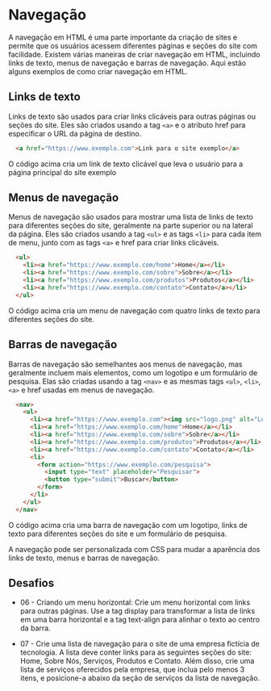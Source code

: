 # Navegação

A navegação em HTML é uma parte importante da criação de sites e permite que os usuários acessem diferentes páginas e seções do site com facilidade. Existem várias maneiras de criar navegação em HTML, incluindo links de texto, menus de navegação e barras de navegação. Aqui estão alguns exemplos de como criar navegação em HTML.

## Links de texto

Links de texto são usados para criar links clicáveis para outras páginas ou seções do site. Eles são criados usando a tag `<a>` e o atributo href para especificar o URL da página de destino.

```html
  <a href="https://www.exemplo.com">Link para o site exemplo</a>
```

O código acima cria um link de texto clicável que leva o usuário para a página principal do site exemplo

## Menus de navegação

Menus de navegação são usados para mostrar uma lista de links de texto para diferentes seções do site, geralmente na parte superior ou na lateral da página. Eles são criados usando a tag `<ul>` e as tags `<li>` para cada item de menu, junto com as tags `<a>` e href para criar links clicáveis.

```html
  <ul>
    <li><a href="https://www.exemplo.com/home">Home</a></li>
    <li><a href="https://www.exemplo.com/sobre">Sobre</a></li>
    <li><a href="https://www.exemplo.com/produtos">Produtos</a></li>
    <li><a href="https://www.exemplo.com/contato">Contato</a></li>
  </ul>
```

O código acima cria um menu de navegação com quatro links de texto para diferentes seções do site.

## Barras de navegação

Barras de navegação são semelhantes aos menus de navegação, mas geralmente incluem mais elementos, como um logotipo e um formulário de pesquisa. Elas são criadas usando a tag `<nav>` e as mesmas tags `<ul>`, `<li>`, `<a>` e href usadas em menus de navegação.

```html
  <nav>
    <ul>
      <li><a href="https://www.exemplo.com"><img src="logo.png" alt="Logo"></a></li>
      <li><a href="https://www.exemplo.com/home">Home</a></li>
      <li><a href="https://www.exemplo.com/sobre">Sobre</a></li>
      <li><a href="https://www.exemplo.com/produtos">Produtos</a></li>
      <li><a href="https://www.exemplo.com/contato">Contato</a></li>
      <li>
        <form action="https://www.exemplo.com/pesquisa">
          <input type="text" placeholder="Pesquisar">
          <button type="submit">Buscar</button>
        </form>
      </li>
    </ul>
  </nav>
```

O código acima cria uma barra de navegação com um logotipo, links de texto para diferentes seções do site e um formulário de pesquisa.

A navegação pode ser personalizada com CSS para mudar a aparência dos links de texto, menus e barras de navegação.

## Desafios

- 06 - Criando um menu horizontal: Crie um menu horizontal com links para outras páginas. Use a tag display para transformar a lista de links em uma barra horizontal e a tag text-align para alinhar o texto ao centro da barra.

- 07 - Crie uma lista de navegação para o site de uma empresa fictícia de tecnologia. A lista deve conter links para as seguintes seções do site: Home, Sobre Nós, Serviços, Produtos e Contato. Além disso, crie uma lista de serviços oferecidos pela empresa, que inclua pelo menos 3 itens, e posicione-a abaixo da seção de serviços da lista de navegação.
